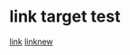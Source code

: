 # link target test
[link](https://faz.net "target='blank'")
<a href="https://faz.net" target="blank">linknew</a>